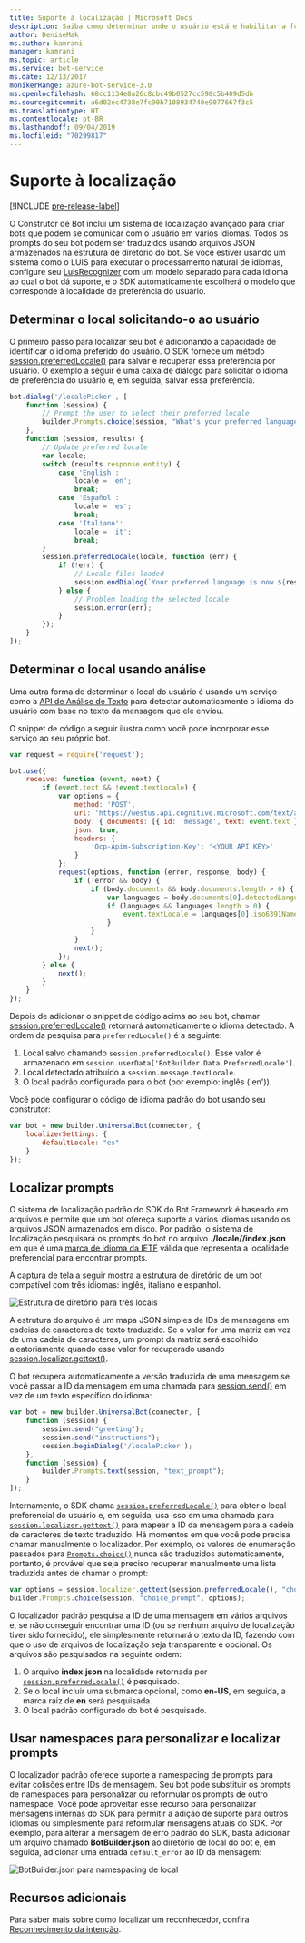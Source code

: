 ```yaml
---
title: Suporte à localização | Microsoft Docs
description: Saiba como determinar onde o usuário está e habilitar a funcionalidade de localização usando o SDK do Bot Framework para Node.js.
author: DeniseMak
ms.author: kamrani
manager: kamrani
ms.topic: article
ms.service: bot-service
ms.date: 12/13/2017
monikerRange: azure-bot-service-3.0
ms.openlocfilehash: 68cc1134e8a26c8cbc49b0527cc598c5b409d5db
ms.sourcegitcommit: a6d02ec4738e7fc90b7108934740e9077667f3c5
ms.translationtype: HT
ms.contentlocale: pt-BR
ms.lasthandoff: 09/04/2019
ms.locfileid: "70299817"
---
```

# <a name="support-localization"></a>Suporte à localização

[!INCLUDE [pre-release-label](../includes/pre-release-label-v3.md)]

O Construtor de Bot inclui um sistema de localização avançado para criar bots que podem se comunicar com o usuário em vários idiomas. Todos os prompts do seu bot podem ser traduzidos usando arquivos JSON armazenados na estrutura de diretório do bot. Se você estiver usando um sistema como o LUIS para executar o processamento natural de idiomas, configure seu [LuisRecognizer][LUISRecognizer] com um modelo separado para cada idioma ao qual o bot dá suporte, e o SDK automaticamente escolherá o modelo que corresponde à localidade de preferência do usuário.

## <a name="determine-the-locale-by-prompting-the-user"></a>Determinar o local solicitando-o ao usuário
O primeiro passo para localizar seu bot é adicionando a capacidade de identificar o idioma preferido do usuário. O SDK fornece um método [session.preferredLocale()][preferredLocal] para salvar e recuperar essa preferência por usuário. O exemplo a seguir é uma caixa de diálogo para solicitar o idioma de preferência do usuário e, em seguida, salvar essa preferência.

``` javascript
bot.dialog('/localePicker', [
    function (session) {
        // Prompt the user to select their preferred locale
        builder.Prompts.choice(session, "What's your preferred language?", 'English|Español|Italiano');
    },
    function (session, results) {
        // Update preferred locale
        var locale;
        switch (results.response.entity) {
            case 'English':
                locale = 'en';
                break;
            case 'Español':
                locale = 'es';
                break;
            case 'Italiano':
                locale = 'it';
                break;
        }
        session.preferredLocale(locale, function (err) {
            if (!err) {
                // Locale files loaded
                session.endDialog(`Your preferred language is now ${results.response.entity}`);
            } else {
                // Problem loading the selected locale
                session.error(err);
            }
        });
    }
]);
```

## <a name="determine-the-locale-by-using-analytics"></a>Determinar o local usando análise
Uma outra forma de determinar o local do usuário é usando um serviço como a [API de Análise de Texto](/azure/cognitive-services/cognitive-services-text-analytics-quick-start) para detectar automaticamente o idioma do usuário com base no texto da mensagem que ele enviou.

O snippet de código a seguir ilustra como você pode incorporar esse serviço ao seu próprio bot.
``` javascript
var request = require('request');

bot.use({
    receive: function (event, next) {
        if (event.text && !event.textLocale) {
            var options = {
                method: 'POST',
                url: 'https://westus.api.cognitive.microsoft.com/text/analytics/v2.0/languages?numberOfLanguagesToDetect=1',
                body: { documents: [{ id: 'message', text: event.text }]},
                json: true,
                headers: {
                    'Ocp-Apim-Subscription-Key': '<YOUR API KEY>'
                }
            };
            request(options, function (error, response, body) {
                if (!error && body) {
                    if (body.documents && body.documents.length > 0) {
                        var languages = body.documents[0].detectedLanguages;
                        if (languages && languages.length > 0) {
                            event.textLocale = languages[0].iso6391Name;
                        }
                    }
                }
                next();
            });
        } else {
            next();
        }
    }
});
```

Depois de adicionar o snippet de código acima ao seu bot, chamar [session.preferredLocale()][preferredLocal] retornará automaticamente o idioma detectado. A ordem da pesquisa para `preferredLocale()` é a seguinte:
1. Local salvo chamando `session.preferredLocale()`. Esse valor é armazenado em `session.userData['BotBuilder.Data.PreferredLocale']`.
2. Local detectado atribuído a `session.message.textLocale`.
3. O local padrão configurado para o bot (por exemplo: inglês ('en')).

Você pode configurar o código de idioma padrão do bot usando seu construtor:

```javascript
var bot = new builder.UniversalBot(connector, {
    localizerSettings: { 
        defaultLocale: "es" 
    }
});
```

## <a name="localize-prompts"></a>Localizar prompts
O sistema de localização padrão do SDK do Bot Framework é baseado em arquivos e permite que um bot ofereça suporte a vários idiomas usando os arquivos JSON armazenados em disco. Por padrão, o sistema de localização pesquisará os prompts do bot no arquivo **./locale/<IETF TAG>/index.json** em que <IETF TAG> é uma [marca de idioma da IETF][IEFT] válida que representa a localidade preferencial para encontrar prompts. 

A captura de tela a seguir mostra a estrutura de diretório de um bot compatível com três idiomas: inglês, italiano e espanhol.

![Estrutura de diretório para três locais](../media/locale-dir.png)

A estrutura do arquivo é um mapa JSON simples de IDs de mensagens em cadeias de caracteres de texto traduzido. Se o valor for uma matriz em vez de uma cadeia de caracteres, um prompt da matriz será escolhido aleatoriamente quando esse valor for recuperado usando [session.localizer.gettext()][GetText]. 

O bot recupera automaticamente a versão traduzida de uma mensagem se você passar a ID da mensagem em uma chamada para [session.send()](http://docs.botframework.com/node/builder/chat-reference/classes/_botbuilder_d_.session#send) em vez de um texto específico do idioma:

```javascript
var bot = new builder.UniversalBot(connector, [
    function (session) {
        session.send("greeting");
        session.send("instructions");
        session.beginDialog('/localePicker');
    },
    function (session) {
        builder.Prompts.text(session, "text_prompt");
    }
]);
```

Internamente, o SDK chama [`session.preferredLocale()`][preferredLocale] para obter o local preferencial do usuário e, em seguida, usa isso em uma chamada para [`session.localizer.gettext()`][GetText] para mapear a ID da mensagem para a cadeia de caracteres de texto traduzido.  Há momentos em que você pode precisa chamar manualmente o localizador. Por exemplo, os valores de enumeração passados para [`Prompts.choice()`][promptsChoice] nunca são traduzidos automaticamente, portanto, é provável que seja preciso recuperar manualmente uma lista traduzida antes de chamar o prompt:

```javascript
var options = session.localizer.gettext(session.preferredLocale(), "choice_options");
builder.Prompts.choice(session, "choice_prompt", options);
```

O localizador padrão pesquisa a ID de uma mensagem em vários arquivos e, se não conseguir encontrar uma ID (ou se nenhum arquivo de localização tiver sido fornecido), ele simplesmente retornará o texto da ID, fazendo com que o uso de arquivos de localização seja transparente e opcional.  Os arquivos são pesquisados na seguinte ordem:

1. O arquivo **index.json** na localidade retornada por [`session.preferredLocale()`][preferredLocale] é pesquisado.
2. Se o local incluir uma submarca opcional, como **en-US**, em seguida, a marca raiz de **en** será pesquisada.
3. O local padrão configurado do bot é pesquisado.

## <a name="use-namespaces-to-customize-and-localize-prompts"></a>Usar namespaces para personalizar e localizar prompts
O localizador padrão oferece suporte a namespacing de prompts para evitar colisões entre IDs de mensagem.  Seu bot pode substituir os prompts de namespaces para personalizar ou reformular os prompts de outro namespace.  Você pode aproveitar esse recurso para personalizar mensagens internas do SDK para permitir a adição de suporte para outros idiomas ou simplesmente para reformular mensagens atuais do SDK.  Por exemplo, para alterar a mensagem de erro padrão do SDK, basta adicionar um arquivo chamado **BotBuilder.json** ao diretório de local do bot e, em seguida, adicionar uma entrada `default_error` ao ID da mensagem:

![BotBuilder.json para namespacing de local](../media/locale-namespacing.png)


## <a name="additional-resources"></a>Recursos adicionais

Para saber mais sobre como localizar um reconhecedor, confira [Reconhecimento da intenção](bot-builder-nodejs-recognize-intent-messages.md).


[LUIS]: https://www.luis.ai/
[IMessage]: http://docs.botframework.com/node/builder/chat-reference/interfaces/_botbuilder_d_.imessage
[IntentRecognizerSetOptions]: https://docs.botframework.com/node/builder/chat-reference/interfaces/_botbuilder_d_.iintentrecognizersetoptions.html
[LUISRecognizer]: https://docs.botframework.com/node/builder/chat-reference/classes/_botbuilder_d_.luisrecognizer
[LUISSample]: https://aka.ms/v3-js-luisSample
[DisambiguationSample]: https://aka.ms/v3-js-onDisambiguateRoute
[preferredLocal]: https://docs.botframework.com/node/builder/chat-reference/classes/_botbuilder_d_.session#preferredlocale
[preferredLocale]: https://docs.botframework.com/node/builder/chat-reference/classes/_botbuilder_d_.session#preferredlocale
[promptsChoice]: https://docs.botframework.com/node/builder/chat-reference/interfaces/_botbuilder_d_.__global.iprompts.html#choice
[GetText]: https://docs.botframework.com/node/builder/chat-reference/interfaces/_botbuilder_d_.ilocalizer.html#gettext
[IEFT]: https://en.wikipedia.org/wiki/IETF_language_tag

